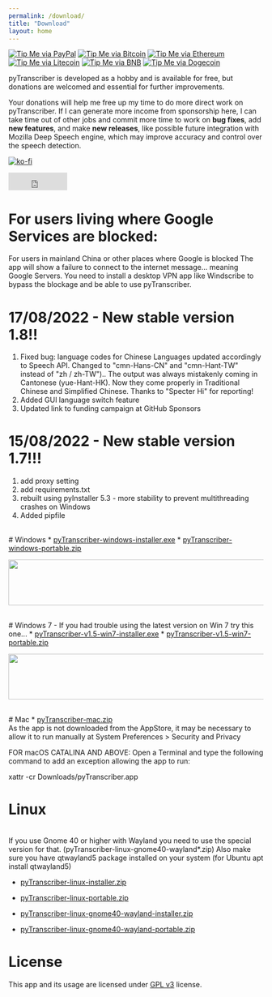 ```yaml
---
permalink: /download/
title: "Download"
layout: home
---
```

[![Tip Me via PayPal](https://img.shields.io/badge/PayPal-tip%20me-1462ab.svg?logo=paypal)](https://www.paypal.com/cgi-bin/webscr?cmd=_donations&business=YHB854YHPJCU8&item_name=Donation+pyTranscriber&currency_code=BRL)
[![Tip Me via Bitcoin](https://img.shields.io/badge/Bitcoin-tip%20me-f7931a.svg?logo=bitcoin)](https://github.com/raryelcostasouza/pyTranscriber/raw/master/doc/btc.png)
[![Tip Me via Ethereum](https://img.shields.io/badge/Ethereum-tip%20me-1462ab.svg?logo=ethereum)](https://github.com/raryelcostasouza/pyTranscriber/raw/master/doc/eth.png)
[![Tip Me via Litecoin](https://img.shields.io/badge/Litecoin-tip%20me-f7931a.svg?logo=litecoin)](https://github.com/raryelcostasouza/pyTranscriber/raw/master/doc/ltc.png)
[![Tip Me via BNB](https://img.shields.io/badge/BNB-tip%20me-1462ab.svg?logo=binance)](https://github.com/raryelcostasouza/pyTranscriber/raw/master/doc/bnb.png)
[![Tip Me via Dogecoin](https://img.shields.io/badge/Dogecoin-tip%20me-f7931a.svg?logo=dogecoin)](https://github.com/raryelcostasouza/pyTranscriber/raw/master/doc/doge.png)

pyTranscriber is developed as a hobby and is available for free, but donations are welcomed and essential for further improvements.

Your donations will help me free up my time to do more direct work on pyTranscriber. If I can generate more income from sponsorship here, I can take time out of other jobs and commit more time to work on <b>bug fixes</b>, add <b>new features</b>, and make <b>new releases</b>, like possible future integration with Mozilla Deep Speech engine, which may improve accuracy and control over the speech detection.

[![ko-fi](https://ko-fi.com/img/githubbutton_sm.svg)](https://ko-fi.com/A0A6AIR3D)
<iframe src="https://github.com/sponsors/raryelcostasouza/button" title="Sponsor raryelcostasouza" height="35" width="116" style="border: 0;"></iframe>

# For users living where Google Services are blocked:

For users in mainland China or other places where Google is blocked
The app will show a failure to connect to the internet message... meaning Google Servers.
You need to install a desktop VPN app like Windscribe to bypass the blockage and be able to use pyTranscriber.

# 17/08/2022 - New stable version 1.8!!
1. Fixed bug: language codes for Chinese Languages updated accordingly to Speech API. Changed to "cmn-Hans-CN" and "cmn-Hant-TW" instead of "zh / zh-TW").. The output was always mistakenly coming in Cantonese (yue-Hant-HK). Now they come properly in Traditional Chinese and Simplified Chinese. Thanks to "Specter Hi" for reporting!
2. Added GUI language switch feature
3. Updated link to funding campaign at GitHub Sponsors

# 15/08/2022 - New stable version 1.7!!!
1. add proxy setting
2. add requirements.txt
3. rebuilt using pyInstaller 5.3 - more stability to prevent multithreading crashes on Windows
4. Added pipfile

<br>
# Windows
  * <a href="https://github.com/raryelcostasouza/pyTranscriber/releases/download/v1.8-stable/pyTranscriber-v1.8-win-installer.exe">pyTranscriber-windows-installer.exe</a>
  * <a href="https://github.com/raryelcostasouza/pyTranscriber/releases/download/v1.8-stable/pyTranscriber-v1.8-win-portable.zip">pyTranscriber-windows-portable.zip</a>

<a href="https://s.click.aliexpress.com/e/_Dm4YNnt?bz=300*250" target="_parent"><img width="725" height="90" src="https://ae01.alicdn.com/kf/S3619e57974f148d087c950fe497cdf55q/300x250.jpg" /></a>

<br>
# Windows 7 - If you had trouble using the latest version on Win 7 try this one...
  * <a href="https://github.com/raryelcostasouza/pyTranscriber/releases/download/v1.5-stable/pyTranscriber-v1.5-win7-installer.exe">pyTranscriber-v1.5-win7-installer.exe</a>
  * <a href="https://github.com/raryelcostasouza/pyTranscriber/releases/download/v1.5-stable/pyTranscriber-v1.5-win7-portable.zip">pyTranscriber-v1.5-win7-portable.zip</a>

<a href="https://s.click.aliexpress.com/e/_DEhY1iR?bz=725*90" target="_parent"><img width="725" height="90" src="//ae01.alicdn.com/kf/H1e303fdae72d4e4e9e7eafdcc327314ci.png" /></a>

<br>
# Mac
  * <a href="https://github.com/raryelcostasouza/pyTranscriber/releases/download/v1.8-stable/pyTranscriber-v1.8-mac.zip">pyTranscriber-mac.zip</a>

<br>
As the app is not downloaded from the AppStore, it may be necessary to allow it to run manually at
System Preferences > Security and Privacy

FOR macOS CATALINA AND ABOVE:
Open a Terminal and type the following command to add an exception allowing the app to run:

xattr -cr Downloads/pyTranscriber.app

  
# Linux 
<br>
If you use Gnome 40 or higher with Wayland you need to use the special version for that. (pyTranscriber-linux-gnome40-wayland*.zip)
Also make sure you have qtwayland5 package installed on your system (for Ubuntu apt install qtwayland5)

  
* <a href="https://github.com/raryelcostasouza/pyTranscriber/releases/download/v1.8-stable/pyTranscriber-v1.8-linux-installer.zip">pyTranscriber-linux-installer.zip</a>
* <a href="https://github.com/raryelcostasouza/pyTranscriber/releases/download/v1.8-stable/pyTranscriber-v1.8-linux-portable.zip">pyTranscriber-linux-portable.zip</a>

* <a href="https://github.com/raryelcostasouza/pyTranscriber/releases/download/v1.8-stable/pyTranscriber-v1.8-linux-gnome40-wayland-installer.zip">pyTranscriber-linux-gnome40-wayland-installer.zip</a>
* <a href="https://github.com/raryelcostasouza/pyTranscriber/releases/download/v1.8-stable/pyTranscriber-v1.8-linux-gnome40-wayland-portable.zip">pyTranscriber-linux-gnome40-wayland-portable.zip</a>


# License

This app and its usage are licensed under <a href="https://www.gnu.org/licenses/gpl-3.0.en.html">GPL v3</a> license.
